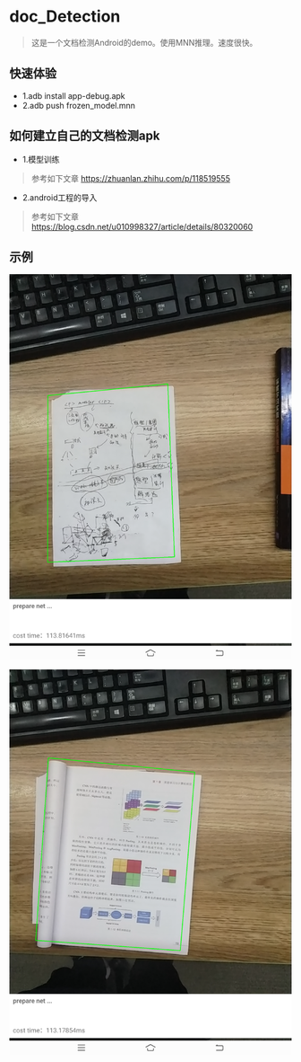 # doc_Detection

>这是一个文档检测Android的demo。使用MNN推理。速度很快。

## 快速体验
- 1.adb install app-debug.apk
- 2.adb push frozen_model.mnn

## 如何建立自己的文档检测apk
- 1.模型训练
>参考如下文章
https://zhuanlan.zhihu.com/p/118519555

- 2.android工程的导入
>参考如下文章
https://blog.csdn.net/u010998327/article/details/80320060

## 示例

![1](./pic/1.png)

![2](./pic/2.png)
